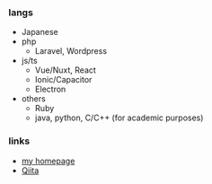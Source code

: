 ### langs

- Japanese
- php
  - Laravel, Wordpress
- js/ts
  - Vue/Nuxt, React
  - Ionic/Capacitor
  - Electron
- others
  - Ruby
  - java, python, C/C++ (for academic purposes)

### links

- [my homepage](https://up-tri.me)
- [Qiita](https://qiita.com/up-tri)
